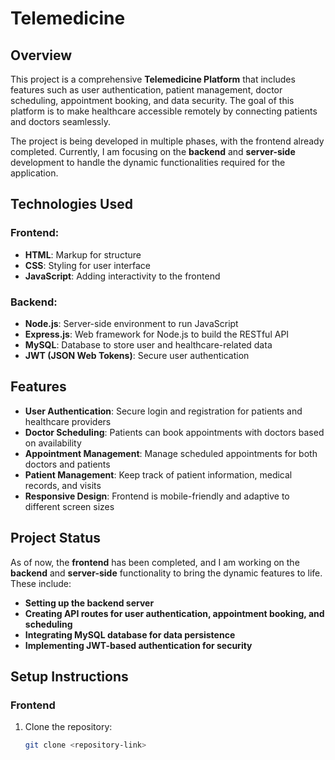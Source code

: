 # Telemedicine

## Overview
This project is a comprehensive **Telemedicine Platform** that includes features such as user authentication, patient management, doctor scheduling, appointment booking, and data security. The goal of this platform is to make healthcare accessible remotely by connecting patients and doctors seamlessly.

The project is being developed in multiple phases, with the frontend already completed. Currently, I am focusing on the **backend** and **server-side** development to handle the dynamic functionalities required for the application.

## Technologies Used
### Frontend:
- **HTML**: Markup for structure
- **CSS**: Styling for user interface
- **JavaScript**: Adding interactivity to the frontend

### Backend:
- **Node.js**: Server-side environment to run JavaScript
- **Express.js**: Web framework for Node.js to build the RESTful API
- **MySQL**: Database to store user and healthcare-related data
- **JWT (JSON Web Tokens)**: Secure user authentication

## Features
- **User Authentication**: Secure login and registration for patients and healthcare providers
- **Doctor Scheduling**: Patients can book appointments with doctors based on availability
- **Appointment Management**: Manage scheduled appointments for both doctors and patients
- **Patient Management**: Keep track of patient information, medical records, and visits
- **Responsive Design**: Frontend is mobile-friendly and adaptive to different screen sizes

## Project Status
As of now, the **frontend** has been completed, and I am working on the **backend** and **server-side** functionality to bring the dynamic features to life. These include:
- **Setting up the backend server**
- **Creating API routes for user authentication, appointment booking, and scheduling**
- **Integrating MySQL database for data persistence**
- **Implementing JWT-based authentication for security**

## Setup Instructions

### Frontend
1. Clone the repository:
   ```bash
   git clone <repository-link>
